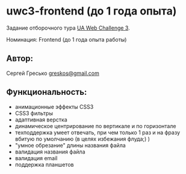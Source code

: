 uwc3-frontend (до 1 года опыта)
===============================

Задание отборочного тура [UA Web Challenge 3](http://iii.uwc.org.ua/). 

Номинация: Frontend (до 1 года опыта работы)


Автор:
------

Сергей Гресько
greskos@gmail.com


Функциональность:
-------

+ анимационные эффекты CSS3
+ CSS3 фильтры
+ адаптивная верстка
+ динамическое центрирование по вертикале и по горизонтале
+ техподдержка умеет отвечать, при чем только 1 раз и на фразу вбитую по умолчанию (в целях избежания флуда;) )
+ "умное обрезание" длины названия файла
+ валидация названия файла
+ валидация email
+ поддержка планшетов